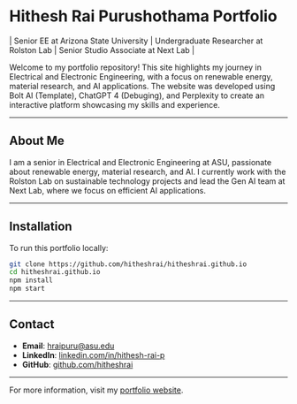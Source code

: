
# Hithesh Rai Purushothama Portfolio

| Senior EE at Arizona State University | Undergraduate Researcher at Rolston Lab | Senior Studio Associate at Next Lab |

Welcome to my portfolio repository! This site highlights my journey in Electrical and Electronic Engineering, with a focus on renewable energy, material research, and AI applications. The website was developed using Bolt AI (Template), ChatGPT 4 (Debuging), and Perplexity to create an interactive platform showcasing my skills and experience.

---

## About Me

I am a senior in Electrical and Electronic Engineering at ASU, passionate about renewable energy, material research, and AI. I currently work with the Rolston Lab on sustainable technology projects and lead the Gen AI team at Next Lab, where we focus on efficient AI applications.

---

## Installation

To run this portfolio locally:
```bash
git clone https://github.com/hitheshrai/hitheshrai.github.io
cd hitheshrai.github.io
npm install
npm start
```

---

## Contact

- **Email**: [hraipuru@asu.edu](mailto:hraipuru@asu.edu)
- **LinkedIn**: [linkedin.com/in/hithesh-rai-p](https://www.linkedin.com/in/hithesh-rai-p/)
- **GitHub**: [github.com/hitheshrai](https://github.com/hitheshrai)

---

For more information, visit my [portfolio website](https://hitheshrai.github.io/Hithesh/).
